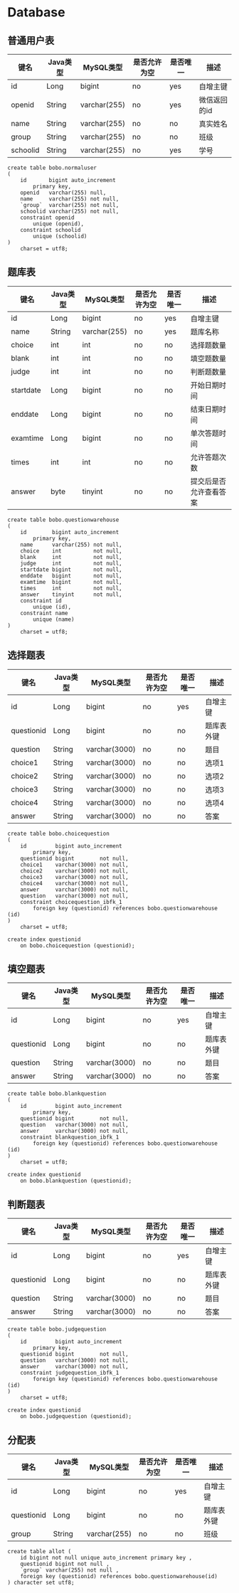 # Database

## 普通用户表

| 键名     | Java类型 | MySQL类型    | 是否允许为空 | 是否唯一 | 描述         |
| -------- | -------- | ------------ | ------------ | -------- | ------------ |
| id       | Long     | bigint       | no           | yes      | 自增主键     |
| openid   | String   | varchar(255) | no           | yes      | 微信返回的id |
| name     | String   | varchar(255) | no           | no       | 真实姓名     |
| group    | String   | varchar(255) | no           | no       | 班级         |
| schoolid | String   | varchar(255) | no           | yes      | 学号         |

```mysql
create table bobo.normaluser
(
    id       bigint auto_increment
        primary key,
    openid   varchar(255) null,
    name     varchar(255) not null,
    `group`  varchar(255) not null,
    schoolid varchar(255) not null,
    constraint openid
        unique (openid),
    constraint schoolid
        unique (schoolid)
)
    charset = utf8;
```



## 题库表

| 键名      | Java类型 | MySQL类型    | 是否允许为空 | 是否唯一 | 描述                   |
| --------- | -------- | ------------ | ------------ | -------- | ---------------------- |
| id        | Long     | bigint       | no           | yes      | 自增主键               |
| name      | String   | varchar(255) | no           | yes      | 题库名称               |
| choice    | int      | int          | no           | no       | 选择题数量             |
| blank     | int      | int          | no           | no       | 填空题数量             |
| judge     | int      | int          | no           | no       | 判断题数量             |
| startdate | Long     | bigint       | no           | no       | 开始日期时间           |
| enddate   | Long     | bigint       | no           | no       | 结束日期时间           |
| examtime  | Long     | bigint       | no           | no       | 单次答题时间           |
| times     | int      | int          | no           | no       | 允许答题次数           |
| answer    | byte     | tinyint      | no           | no       | 提交后是否允许查看答案 |

```mysql
create table bobo.questionwarehouse
(
    id        bigint auto_increment
        primary key,
    name      varchar(255) not null,
    choice    int          not null,
    blank     int          not null,
    judge     int          not null,
    startdate bigint       not null,
    enddate   bigint       not null,
    examtime  bigint       not null,
    times     int          not null,
    answer    tinyint      not null,
    constraint id
        unique (id),
    constraint name
        unique (name)
)
    charset = utf8;
```



## 选择题表

| 键名       | Java类型 | MySQL类型     | 是否允许为空 | 是否唯一 | 描述       |
| ---------- | -------- | ------------- | ------------ | -------- | ---------- |
| id         | Long     | bigint        | no           | yes      | 自增主键   |
| questionid | Long     | bigint        | no           | no       | 题库表外键 |
| question   | String   | varchar(3000) | no           | no       | 题目       |
| choice1    | String   | varchar(3000) | no           | no       | 选项1      |
| choice2    | String   | varchar(3000) | no           | no       | 选项2      |
| choice3    | String   | varchar(3000) | no           | no       | 选项3      |
| choice4    | String   | varchar(3000) | no           | no       | 选项4      |
| answer     | String   | varchar(3000) | no           | no       | 答案       |

```mysql
create table bobo.choicequestion
(
    id         bigint auto_increment
        primary key,
    questionid bigint        not null,
    choice1    varchar(3000) not null,
    choice2    varchar(3000) not null,
    choice3    varchar(3000) not null,
    choice4    varchar(3000) not null,
    answer     varchar(3000) not null,
    question   varchar(3000) not null,
    constraint choicequestion_ibfk_1
        foreign key (questionid) references bobo.questionwarehouse (id)
)
    charset = utf8;

create index questionid
    on bobo.choicequestion (questionid);
```



## 填空题表

| 键名       | Java类型 | MySQL类型     | 是否允许为空 | 是否唯一 | 描述       |
| ---------- | -------- | ------------- | ------------ | -------- | ---------- |
| id         | Long     | bigint        | no           | yes      | 自增主键   |
| questionid | Long     | bigint        | no           | no       | 题库表外键 |
| question   | String   | varchar(3000) | no           | no       | 题目       |
| answer     | String   | varchar(3000) | no           | no       | 答案       |

```mysql
create table bobo.blankquestion
(
    id         bigint auto_increment
        primary key,
    questionid bigint        not null,
    question   varchar(3000) not null,
    answer     varchar(3000) not null,
    constraint blankquestion_ibfk_1
        foreign key (questionid) references bobo.questionwarehouse (id)
)
    charset = utf8;

create index questionid
    on bobo.blankquestion (questionid);
```



## 判断题表

| 键名       | Java类型 | MySQL类型     | 是否允许为空 | 是否唯一 | 描述       |
| ---------- | -------- | ------------- | ------------ | -------- | ---------- |
| id         | Long     | bigint        | no           | yes      | 自增主键   |
| questionid | Long     | bigint        | no           | no       | 题库表外键 |
| question   | String   | varchar(3000) | no           | no       | 题目       |
| answer     | String   | varchar(3000) | no           | no       | 答案       |

```mysql
create table bobo.judgequestion
(
    id         bigint auto_increment
        primary key,
    questionid bigint        not null,
    question   varchar(3000) not null,
    answer     varchar(3000) not null,
    constraint judgequestion_ibfk_1
        foreign key (questionid) references bobo.questionwarehouse (id)
)
    charset = utf8;

create index questionid
    on bobo.judgequestion (questionid);
```



## 分配表

| 键名       | Java类型 | MySQL类型    | 是否允许为空 | 是否唯一 | 描述       |
| ---------- | -------- | ------------ | ------------ | -------- | ---------- |
| id         | Long     | bigint       | no           | yes      | 自增主键   |
| questionid | Long     | bigint       | no           | no       | 题库表外键 |
| group      | String   | varchar(255) | no           | no       | 班级       |

```mysql
create table allot (
    id bigint not null unique auto_increment primary key ,
    questionid bigint not null ,
    `group` varchar(255) not null ,
    foreign key (questionid) references bobo.questionwarehouse(id)
) character set utf8;
```

